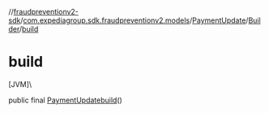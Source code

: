 //[fraudpreventionv2-sdk](../../../../index.md)/[com.expediagroup.sdk.fraudpreventionv2.models](../../index.md)/[PaymentUpdate](../index.md)/[Builder](index.md)/[build](build.md)

# build

[JVM]\

public final [PaymentUpdate](../index.md)[build](build.md)()
